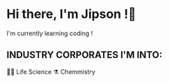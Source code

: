 # Hi there,  I'm Jipson !👋

 I'm currently learning coding !

## INDUSTRY CORPORATES I'M INTO:

👨‍🔬 Life Science
⚗️ Chemmistry




